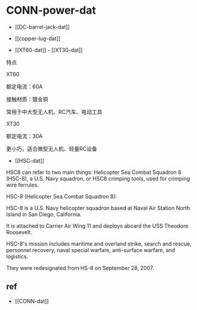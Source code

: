 
# CONN-power-dat

- [[DC-barrel-jack-dat]]

- [[copper-lug-dat]]

- [[XT60-dat]] - [[XT30-dat]]

特点

XT60

额定电流：60A

接触材质：镀金铜

常用于中大型无人机、RC汽车、电动工具

XT30

额定电流：30A

更小巧，适合微型无人机、轻量RC设备


- [[HSC-dat]]

HSC8 can refer to two main things: Helicopter Sea Combat Squadron 8 (HSC-8), a U.S. Navy squadron, or HSC8 crimping tools, used for crimping wire ferrules. 

HSC-8 (Helicopter Sea Combat Squadron 8):

HSC-8 is a U.S. Navy helicopter squadron based at Naval Air Station North Island in San Diego, California.

It is attached to Carrier Air Wing 11 and deploys aboard the USS Theodore Roosevelt.

HSC-8's mission includes maritime and overland strike, search and rescue, personnel recovery, naval special warfare, anti-surface warfare, and logistics. 

They were redesignated from HS-8 on September 28, 2007.


## ref 

- [[CONN-dat]]